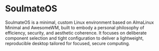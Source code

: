 # SoulmateOS
SoulmateOS is a minimal, custom Linux environment based on AlmaLinux Minimal and AwesomeWM, built to embody a personal philosophy of efficiency, security, and aesthetic coherence. It focuses on deliberate component selection and tight configuration to deliver a lightweight, reproducible desktop tailored for focused, secure computing.

